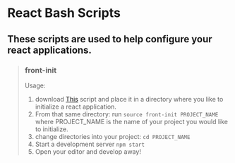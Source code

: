 # React Bash Scripts

## These scripts are used to help configure your react applications.

> ### **front-init**
> Usage:
> 1. download [This](https://github.com/codefellows/seattle-javascript-401d31/blob/master/configs/react-apps/scripts/front-init) script and place it in a directory where you like to initialize a react application.
> 2. From that same directory: run `source front-init PROJECT_NAME` where PROJECT_NAME is the name of your project you would like to initialize.
> 3. change directories into your project: `cd PROJECT_NAME`
> 4. Start a development server `npm start`
> 5. Open your editor and develop away!